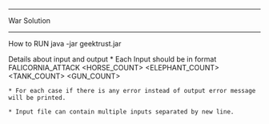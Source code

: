 ******************************
War Solution
******************************

How to RUN
    java -jar geektrust.jar <path-to-input-file>

Details about input and output
    * Each Input should be in format
        FALICORNIA_ATTACK <HORSE_COUNT> <ELEPHANT_COUNT> <TANK_COUNT> <GUN_COUNT>

    * For each case if there is any error instead of output error message will be printed.

    * Input file can contain multiple inputs separated by new line.
